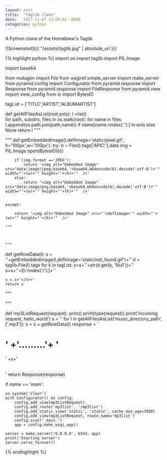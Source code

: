 ```yaml
---
layout: post
title:  "Taglib clone"
date:   2017-11-07 13:09:02 -0600
categories: python
---
```


A Python clone of the Homebrew's Taglib

![Screenshot]({{ "/assets/taglib.jpg" | absolute_url }})

{% highlight python %}
import os
import taglib
import PIL.Image

import base64

from mutagen import File
from wsgiref.simple_server import make_server
from pyramid.config import Configurator
from pyramid.response import Response
from pyramid.response import FileResponse
from pyramid.view import view_config
from io import BytesIO

tagList  = ['TITLE','ARTIST','ALBUMARTIST']

def getAllFilesAsList(root,exts):
    l =list()    
    for path, subdirs, files in os.walk(root):
        for name in files:
            l.append(os.path.join(path,name)) if name[name.rindex('.'):] in exts else None
    return l
"""



"""
def getEmbeddedImage(l,defIimage='static/pixel.gif', h='100px',w='100px'):
    try:
        b = File(l).tags['APIC:'].data
        img = PIL.Image.open(BytesIO(b))

        if (img.format =='JPEG'):
            return '<img alt="Embedded Image" src="data:image/jpeg;base64,'+base64.b64encode(b).decode('utf-8')+'" width="'+(w)+'" height="'+(h)+'"  />'
        else: 
            return '<img alt="Embedded Image" src="data:image/png;base64,'+base64.b64encode(b).decode('utf-8')+'" width="'+(w)+'" height="'+(h)+'"  />'
            
            
    except:
        
        return '<img alt="Embedded Image" src="'+defIimage+'" width="'+(w)+'" height="'+(h)+'"  />'

    """



    """
def getRowData(l):
    s = '<tr><td>'+getEmbeddedImage(l,defIimage='static/not_found.gif')+'</td>'
    d = taglib.File(l).tags
    for k in tagList:
        s=s+'<td>'+str(d.get(k, 'Null'))+'</td>'
    s=s+'<td>'+l[l.rindex('/'):]+'</td>'
    
    s = s+'</tr>'
    return s

"""

"""

def mp3ListRequest(request):
    print()
    print(type(request))
    print('Incoming request, hello_world')
    s = ''
    for l in getAllFilesAsList('music_directory_path',['.mp3']):
        s = s + getRowData(l)
    response = '<html><head><title>Phyton Labs</title><link rel="stylesheet" type="text/css" href="static/tablecss.css"></head><body><h1>' +'.........'+ '</h1><table>' +s+'</table></body><html>'
    return Response(response)

if _name_ == '_main_':


    os.system('clear')
    with Configurator() as config:
        config.add_view(mp3ListRequest)
        config.add_route('mp3list', '/mp3list')
        config.add_static_view('static', 'static', cache_max_age=3600)
        config.add_view(mp3ListRequest, route_name='mp3list')
        config.scan('_main_')
        app = config.make_wsgi_app()
         
    server = make_server('0.0.0.0', 6543, app)
    print('Starting server')
    server.serve_forever()
{% endhighlight %}